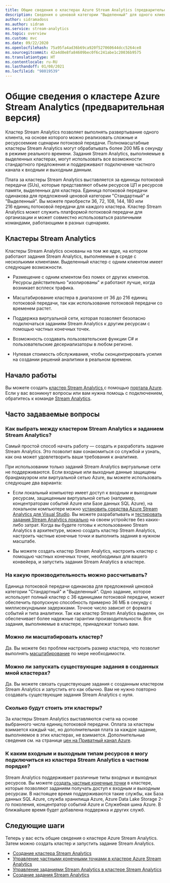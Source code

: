 ```yaml
---
title: Общие сведения о кластерах Azure Stream Analytics (предварительная версия)
description: Сведения о ценовой категории "Выделенный" для одного клиента в кластере Stream Analytics.
author: sidramadoss
ms.author: sidram
ms.service: stream-analytics
ms.topic: overview
ms.custom: mvc
ms.date: 09/22/2020
ms.openlocfilehash: 75a95fa4ad36b69ca920f527060644dcc5264ce8
ms.sourcegitcommit: 42a4d0e8fa84609bec0f6c241abe1c20036b9575
ms.translationtype: HT
ms.contentlocale: ru-RU
ms.lasthandoff: 01/08/2021
ms.locfileid: "98019539"
---
```

# <a name="overview-of-azure-stream-analytics-cluster-preview"></a>Общие сведения о кластере Azure Stream Analytics (предварительная версия)

Кластер Stream Analytics позволяет выполнять развертывание одного клиента, на основе которого можно реализовать сложные и ресурсоемкие сценарии потоковой передачи. Полномасштабные кластеры Stream Analytics могут обрабатывать более 200 МБ в секунду в режиме реального времени. Задания Stream Analytics, выполняемые в выделенных кластерах, могут использовать все возможности стандартного предложения и поддерживают подключение частного канала к входным и выходным данным.

Плата за кластеры Stream Analytics выставляется за единицы потоковой передачи (SUs), которые представляют объем ресурсов ЦП и ресурсов памяти, выделенных для кластера. Единица потоковой передачи одинакова для предложений ценовой категории "Стандартный" и "Выделенный". Вы можете приобрести 36, 72, 108, 144, 180 или 216 единиц потоковой передачи для каждого кластера. Кластер Stream Analytics может служить платформой потоковой передачи для организации и может совместно использоваться различными командами, работающими в разных сценариях.

## <a name="what-are-stream-analytics-clusters"></a>Кластеры Stream Analytics

Кластеры Stream Analytics основаны на том же ядре, на котором работают задания Stream Analytics, выполняемые в среде с несколькими клиентами. Выделенный кластер с одним клиентом имеет следующие возможности.

* Размещение с одним клиентом без помех от других клиентов. Ресурсы действительно "изолированы" и работают лучше, когда возникает всплеск трафика.

* Масштабирование кластера в диапазоне от 36 до 216 единиц потоковой передачи, так как использование потоковой передачи со временем растет.

* Поддержка виртуальной сети, которая позволяет безопасно подключаться заданиям Stream Analytics к другим ресурсам с помощью частных конечных точек.

* Возможность создавать пользовательские функции C# и пользовательские десериализаторы в любом регионе.

* Нулевая стоимость обслуживания, чтобы сконцентрировать усилия на создании решений аналитики в реальном времени.

## <a name="how-to-get-started"></a>Начало работы

Вы можете создать [кластер Stream Analytics ](create-cluster.md) с помощью [портала Azure](https://aka.ms/asaclustercreateportal). Если у вас возникнут вопросы или вам нужна помощь с подключением, обратитесь к команде [Stream Analytics](mailto:askasa@microsoft.com).

## <a name="frequently-asked-questions"></a>Часто задаваемые вопросы

### <a name="how-do-i-choose-between-a-stream-analytics-cluster-and-a-stream-analytics-job"></a>Как выбрать между кластером Stream Analytics и заданием Stream Analytics?

Самый простой способ начать работу — создать и разработать задание Stream Analytics. Это позволит вам ознакомиться со службой и узнать, как она может удовлетворить ваши требования к аналитике.

При использовании только заданий Stream Analytics виртуальные сети не поддерживаются. Если входные или выходные данные защищены брандмауэром или виртуальной сетью Azure, вы можете использовать следующие два варианта:

* Если локальный компьютер имеет доступ к входным и выходным ресурсам, защищенным виртуальной сетью (например, концентраторам событий Azure или Базе данных SQL Azure), на локальном компьютере можно [установить средства Azure Stream Analytics для Visual Studio](stream-analytics-tools-for-visual-studio-install.md). Вы можете разрабатывать и [тестировать задания Stream Analytics локально](stream-analytics-live-data-local-testing.md) на своем устройстве без каких-либо затрат. Когда вы будете готовы к использованию Stream Analytics в архитектуре, можно создать кластер Stream Analytics, настроить частные конечные точки и выполнить задания в нужном масштабе.

* Вы можете создать кластер Stream Analytics, настроить кластер с помощью частных конечных точек, необходимых для вашего конвейера, и запустить задания Stream Analytics в кластере.

### <a name="what-performance-can-i-expect"></a>На какую производительность можно рассчитывать?

Единица потоковой передачи одинакова для предложений ценовой категории "Стандартный" и "Выделенный". Одно задание, которое использует полный кластер с 36 единицами потоковой передачи, может обеспечить пропускную способность примерно 36 МБ в секунду с миллисекундными задержками. Точное число зависит от формата событий и типа аналитики. Так как кластер Stream Analytics выделен, он обеспечивает более надежные гарантии производительности. Все задания, выполняемые в кластере, принадлежат только вам.

### <a name="can-i-scale-my-cluster"></a>Можно ли масштабировать кластер?

Да. Вы можете без проблем настроить размер кластера, что позволит выполнять [масштабирование](scale-cluster.md) по мере необходимости.

### <a name="can-i-run-my-existing-jobs-on-these-new-clusters-ive-created"></a>Можно ли запускать существующие задания в созданных мной кластерах?

Да. Вы можете связать существующие задания с созданным кластером Stream Analytics и запустить его как обычно. Вам не нужно повторно создавать существующие задания Stream Analytics с нуля.

### <a name="how-much-will-these-clusters-cost-me"></a>Сколько будут стоить эти кластеры?

За кластеры Stream Analytics выставляются счета на основе выбранного числа единиц потоковой передачи. Оплата за кластеры взимается каждый час, но дополнительная плата за каждое задание, выполняемое в этих кластерах, не взимается. Дополнительные сведения см. на странице [цен на Приватный канал Azure](https://azure.microsoft.com/pricing/details/private-link/).

### <a name="which-inputs-and-outputs-can-i-privately-connect-to-from-my-stream-analytics-cluster"></a>К каким входным и выходным типам ресурсов я могу подключиться из кластера Stream Analytics в частном порядке?

Stream Analytics поддерживает различные типы входных и выходных ресурсов. Вы можете [создать частные конечные точки](private-endpoints.md) в кластере, которые позволяют заданиям получать доступ к входным и выходным ресурсам. В настоящее время поддерживаются такие службы, как База данных SQL Azure, служба хранилища Azure, Azure Data Lake Storage 2-го поколения, концентратор событий Azure и Служебная шина Azure. В ближайшее время будет добавлена поддержка и других служб. 

## <a name="next-steps"></a>Следующие шаги

Теперь у вас есть общие сведения о кластере Azure Stream Analytics. Затем можно создать кластер и запустить задание Stream Analytics. 

* [Создание кластера Stream Analytics](create-cluster.md)
* [Управление частными конечными точками в кластере Azure Stream Analytics](private-endpoints.md)
* [Управление заданиями Stream Analytics в кластере Stream Analytics](manage-jobs-cluster.md)
* [Создание задания Stream Analytics](stream-analytics-quick-create-portal.md)

